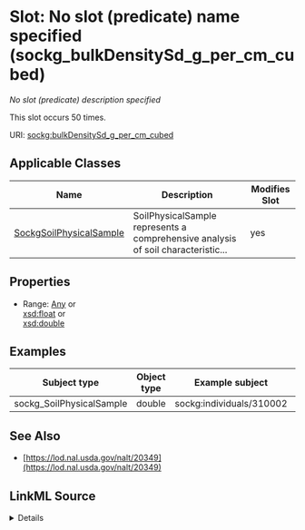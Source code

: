 

# Slot: No slot (predicate) name specified (sockg_bulkDensitySd_g_per_cm_cubed)


_No slot (predicate) description specified_






This slot occurs 50 times.


URI: [sockg:bulkDensitySd_g_per_cm_cubed](https://idir.uta.edu/sockg-ontology/docs/bulkDensitySd_g_per_cm_cubed)



<!-- no inheritance hierarchy -->





## Applicable Classes

| Name | Description | Modifies Slot |
| --- | --- | --- |
| [SockgSoilPhysicalSample](../classes/SockgSoilPhysicalSample.md) | SoilPhysicalSample represents a comprehensive analysis of soil characteristic... |  yes  |







## Properties

* Range: [Any](../classes/Any.md)&nbsp;or&nbsp;<br />[xsd:float](http://www.w3.org/2001/XMLSchema#float)&nbsp;or&nbsp;<br />[xsd:double](http://www.w3.org/2001/XMLSchema#double)






## Examples

| Subject type | Object type | Example subject | Example object | Occurrences |
| --- | --- | --- | --- | --- |
| sockg_SoilPhysicalSample | double | sockg:individuals/310002 | 0.07 | 50 |


## See Also

* [https://lod.nal.usda.gov/nalt/20349](https://lod.nal.usda.gov/nalt/20349)



## LinkML Source

<details>

```yaml
name: sockg_bulkDensitySd_g_per_cm_cubed
annotations:
  count:
    tag: count
    value: 50
description: No slot (predicate) description specified
title: No slot (predicate) name specified
examples:
- object:
    example_object: '0.07'
    example_object_type: double
    example_predicate: sockg:bulkDensitySd_g_per_cm_cubed
    example_subject: sockg:individuals/310002
    example_subject_type: sockg_SoilPhysicalSample
from_schema: soc-kg
see_also:
- https://lod.nal.usda.gov/nalt/20349
rank: 1000
domain: sockg_SoilPhysicalSample
slot_uri: sockg:bulkDensitySd_g_per_cm_cubed
alias: sockg_bulkDensitySd_g_per_cm_cubed
domain_of:
- sockg_SoilPhysicalSample
range: Any
any_of:
- range: float
- range: double

```
</details>